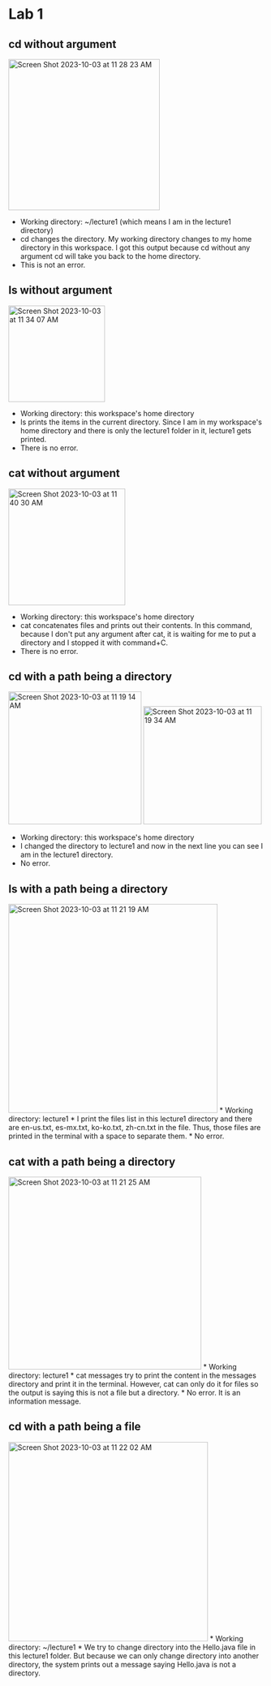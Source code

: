 # Lab 1
## cd without argument
<img width="298" alt="Screen Shot 2023-10-03 at 11 28 23 AM" src="https://github.com/RunnnnWang/cse15l-lab-reports/assets/130102197/ab17648b-dc02-48b4-b1e6-ba5f4aa2fa49">

* Working directory: ~/lecture1 (which means I am in the lecture1 directory)
* cd changes the directory. My working directory changes to my home directory in this workspace. I got this output because cd without any argument cd will take you back to the home directory. 
* This is not an error. 

## ls without argument
<img width="190" alt="Screen Shot 2023-10-03 at 11 34 07 AM" src="https://github.com/RunnnnWang/cse15l-lab-reports/assets/130102197/011156a5-e3c2-49f6-886f-2ede79368957">

* Working directory: this workspace's home directory
* ls prints the items in the current directory. Since I am in my workspace's home directory and there is only the lecture1 folder in it, lecture1 gets printed.
* There is no error.

## cat without argument
<img width="230" alt="Screen Shot 2023-10-03 at 11 40 30 AM" src="https://github.com/RunnnnWang/cse15l-lab-reports/assets/130102197/6f110ccb-22d3-429b-a937-17880c48f201">

* Working directory: this workspace's home directory
* cat concatenates files and prints out their contents. In this command, because I don't put any argument after cat, it is waiting for me to put a directory and I stopped it with command+C.
* There is no error.

## cd with a path being a directory
<img width="262" alt="Screen Shot 2023-10-03 at 11 19 14 AM" src="https://github.com/RunnnnWang/cse15l-lab-reports/assets/130102197/6481fda4-7910-4afa-9b3a-67b58f9ddd33">
<img width="233" alt="Screen Shot 2023-10-03 at 11 19 34 AM" src="https://github.com/RunnnnWang/cse15l-lab-reports/assets/130102197/a46c7265-c8df-4a18-b1f7-07a75fc86ebf">

* Working directory: this workspace's home directory
* I changed the directory to lecture1 and now in the next line you can see I am in the lecture1 directory.
* No error.

## ls with a path being a directory
<img width="412" alt="Screen Shot 2023-10-03 at 11 21 19 AM" src="https://github.com/RunnnnWang/cse15l-lab-reports/assets/130102197/17339742-4f98-4082-b99e-10464891a114">
* Working directory: lecture1
* I print the files list in this lecture1 directory and there are en-us.txt, es-mx.txt, ko-ko.txt, zh-cn.txt in the file. Thus, those files are printed in the terminal with a space to separate them.
* No error. 

## cat with a path being a directory
<img width="380" alt="Screen Shot 2023-10-03 at 11 21 25 AM" src="https://github.com/RunnnnWang/cse15l-lab-reports/assets/130102197/06ee0080-2055-4996-ae96-52c8ae7f4f2a">
* Working directory: lecture1
* cat messages try to print the content in the messages directory and print it in the terminal. However, cat can only do it for files so the output is saying this is not a file but a directory.
* No error. It is an information message.

## cd with a path being a file
<img width="393" alt="Screen Shot 2023-10-03 at 11 22 02 AM" src="https://github.com/RunnnnWang/cse15l-lab-reports/assets/130102197/5e94cde5-4435-415c-b01a-679034b58312">
* Working directory: ~/lecture1
* We try to change directory into the Hello.java file in this lecture1 folder. But because we can only change directory into another directory, the system prints out a message saying Hello.java is not a directory. 







